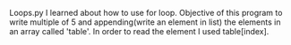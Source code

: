 Loops.py
I learned about how to use for loop. Objective of this program to write multiple of 5 and appending(write an element in list) the elements in an array called 'table'.
In order to read the element I used table[index]. 


